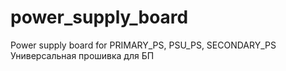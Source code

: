 # power_supply_board
Power supply board for PRIMARY_PS, PSU_PS, SECONDARY_PS
Универсальная прошивка для БП 
